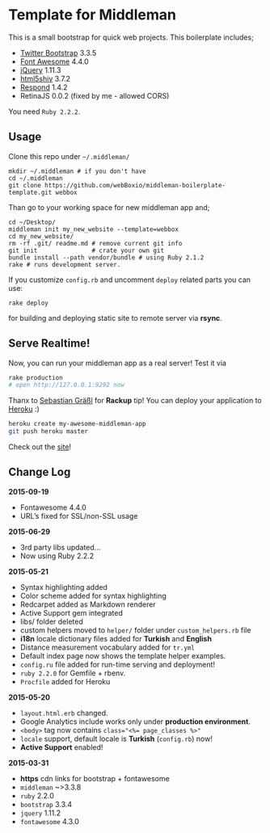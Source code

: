 # Template for Middleman

This is a small bootstrap for quick web projects. This boilerplate includes;

- [Twitter Bootstrap][1] 3.3.5
- [Font Awesome][2] 4.4.0
- [jQuery][3] 1.11.3
- [html5shiv][4] 3.7.2
- [Respond][5] 1.4.2
- RetinaJS 0.0.2 (fixed by me - allowed CORS)

You need `Ruby 2.2.2`.

## Usage

Clone this repo under `~/.middleman/`

    mkdir ~/.middleman # if you don't have
    cd ~/.middleman
    git clone https://github.com/webBoxio/middleman-boilerplate-template.git webbox

Than go to your working space for new middleman app and;

    cd ~/Desktop/
    middleman init my_new_website --template=webbox
    cd my_new_website/
    rm -rf .git/ readme.md # remove current git info
    git init               # crate your own git
    bundle install --path vendor/bundle # using Ruby 2.1.2
    rake # runs development server.

If you customize `config.rb` and uncomment `deploy` related parts
you can use:

    rake deploy

for building and deploying static site to remote server via **rsync**.

## Serve Realtime!

Now, you can run your middleman app as a real server! Test it via

```bash
rake production
# open http://127.0.0.1:9292 now
```

Thanx to [Sebastian Gräßl](https://github.com/bastilian) for **Rackup** tip!
You can deploy your application to [Heroku](http://heroku.com) :)

```bash
heroku create my-awesome-middleman-app
git push heroku master
```

Check out the [site](https://middleman-live-server.herokuapp.com/)!

## Change Log

**2015-09-19**

* Fontawesome 4.4.0
* URL’s fixed for SSL/non-SSL usage

**2015-06-29**

* 3rd party libs updated...
* Now using Ruby 2.2.2

**2015-05-21**

* Syntax highlighting added
* Color scheme added for syntax highlighting
* Redcarpet added as Markdown renderer
* Active Support gem integrated
* libs/ folder deleted
* custom helpers moved to `helper/` folder under `custom_helpers.rb` file
* **i18n** locale dictionary files added for **Turkish** and **English**
* Distance measurement vocabulary added for `tr.yml`
* Default index page now shows the template helper examples.
* `config.ru` file added for run-time serving and deployment!
* `ruby 2.2.0` for Gemfile + rbenv.
* `Procfile` added for Heroku

**2015-05-20**

* `layout.html.erb` changed.
* Google Analytics include works only under **production environment**.
* `<body>` tag now contains `class="<%= page_classes %>"`
* `locale` support, default locale is **Turkish** (`config.rb`) now!
* **Active Support** enabled!

**2015-03-31**

* **https** cdn links for bootstrap + fontawesome
* `middleman` ~>3.3.8
* `ruby` 2.2.0
* `bootstrap` 3.3.4
* `jquery` 1.11.2
* `fontawesome` 4.3.0


[1]: http://getbootstrap.com/
[2]: http://fontawesome.io
[3]: http://jquery.com/download/
[4]: https://github.com/afarkas/html5shiv
[5]: https://github.com/scottjehl/Respond